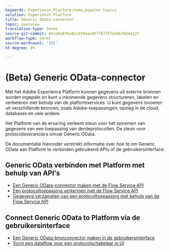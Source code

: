 ```yaml
---
keywords: Experience Platform;home;popular topics
solution: Experience Platform
title: Generic OData-connector
topic: overview
translation-type: tm+mt
source-git-commit: 45ce6e876a42c5594ae4b7787757e5db7024a22f
workflow-type: tm+mt
source-wordcount: '155'
ht-degree: 0%

---
```



# (Beta) Generic OData-connector

Met het Adobe Experience Platform kunnen gegevens uit externe bronnen worden ingepakt en kunt u inkomende gegevens structureren, labelen en verbeteren met behulp van de platformservices. U kunt gegevens invoeren uit verschillende bronnen, zoals Adobe-toepassingen, opslag in de cloud, databases en vele andere.

Het Platform van de ervaring verleent steun voor het opnemen van gegevens van een toepassing van derdeprotocollen. De steun voor protocolleveranciers omvat Generic OData.

De documentatie hieronder verstrekt informatie over hoe te om Generic OData aan Platform te verbinden gebruikend APIs of de gebruikersinterface:

## Generic OData verbinden met Platform met behulp van API&#39;s

- [Een Generic OData-connector maken met de Flow Service API](../../tutorials/api/create/protocols/odata.md)
- [Een protocoltoepassing verkennen met de Flow Service API](../../tutorials/api/explore/protocols.md)
- [Gegevens verzamelen van een protocoltoepassing met behulp van de Flow Service API](../../tutorials/api/collect/protocols.md)

## Connect Generic OData to Platform via de gebruikersinterface

- [Een Generic OData-bronconnector maken in de gebruikersinterface](../../tutorials/ui/create/protocols/odata.md)
- [Vorm een dataflow voor een protocolschakelaar in UI](../../tutorials/ui/dataflow/protocols.md)